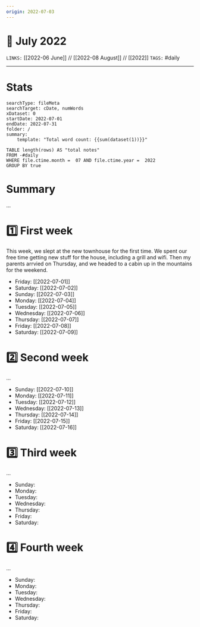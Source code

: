 ```yaml
---
origin: 2022-07-03
---
```

# 📅  July 2022
`LINKS:` [[2022-06 June]] // [[2022-08 August]] // [[2022]]
`TAGS:` #daily 

---
# Stats
```tracker
searchType: fileMeta
searchTarget: cDate, numWords
xDataset: 0
startDate: 2022-07-01
endDate: 2022-07-31
folder: /
summary:
    template: "Total word count: {{sum(dataset(1))}}"
```

```dataview
TABLE length(rows) AS "total notes"
FROM -#daily
WHERE file.ctime.month =  07 AND file.ctime.year =  2022
GROUP BY true
```

# Summary
...

# 1️⃣ First week
This week, we slept at the new townhouse for the first time. We spent our free time getting new stuff for the house, including a grill and wifi. Then my parents arrvied on Thursday, and we headed to a cabin up in the mountains for the weekend. 

- Friday: [[2022-07-01]]
- Saturday: [[2022-07-02]]
- Sunday: [[2022-07-03]]
- Monday: [[2022-07-04]]
- Tuesday: [[2022-07-05]]
- Wednesday: [[2022-07-06]]
- Thursday: [[2022-07-07]]
- Friday: [[2022-07-08]]
- Saturday: [[2022-07-09]]

# 2️⃣ Second week
...

- Sunday: [[2022-07-10]]
- Monday: [[2022-07-11]]
- Tuesday: [[2022-07-12]]
- Wednesday: [[2022-07-13]]
- Thursday: [[2022-07-14]]
- Friday: [[2022-07-15]]
- Saturday: [[2022-07-16]]

# 3️⃣ Third week
...

- Sunday:
- Monday:
- Tuesday:
- Wednesday:
- Thursday:
- Friday:
- Saturday:

# 4️⃣ Fourth week
...

- Sunday:
- Monday:
- Tuesday:
- Wednesday:
- Thursday:
- Friday:
- Saturday: